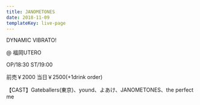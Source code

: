 ```yaml
---
title: JANOMETONES
date: 2018-11-09
templateKey: live-page
---
```

DYNAMIC VIBRATO!

@ 福岡UTERO

OP/18:30 ST/19:00 

前売￥2000 当日￥2500(+1drink order)

【CAST】Gateballers(東京)、yound、よあけ、JANOMETONES、the perfect me